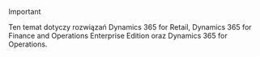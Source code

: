> [!IMPORTANT]
> Ten temat dotyczy rozwiązań Dynamics 365 for Retail, Dynamics 365 for Finance and Operations Enterprise Edition oraz Dynamics 365 for Operations.
